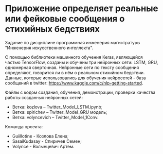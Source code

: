 # Приложение определяет реальные или фейковые сообщения о стихийных бедствиях

Задание по дисциплине программная инженерия магистратуры "Инженерия искусственного интеллекта".

С помощью библиотеки машинного обучения Keras, являющейся частью TensorFlow, созданы и обучены три нейронных сети: LSTM, GRU, одномерная сверточная.
Нейронные сети по тексту сообщения определяют, говорится ли в нём о реальном стихийном бедствии.
Данные, которые использовались для обучения нейросетей - база сообщений в twitter: https://www.kaggle.com/c/nlp-getting-started.

Файлы с кодом создания, обучения, демонстрации, проверки качества работы созданных нейронных сетей:
* Ветка: kozlova – Twitter_Model_LSTM.ipynb;
* Ветка: spirichev – Twitter_Model_GRU модель;
* Ветка: volyncevich – Twitter_Model_1Conv.

Команда проекта:
* Guiillotine - Козлова Елена;
* SasaiKudasay - Спиричев Семен;
* Volynce - Волынцевич Артем.
